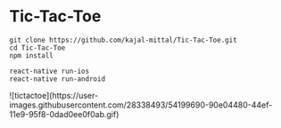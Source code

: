 # Tic-Tac-Toe
```
git clone https://github.com/kajal-mittal/Tic-Tac-Toe.git
cd Tic-Tac-Toe
npm install

react-native run-ios
react-native run-android
```
<View style={{height:100}}>
![tictactoe](https://user-images.githubusercontent.com/28338493/54199690-90e04480-44ef-11e9-95f8-0dad0ee0f0ab.gif)
  </View>

